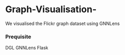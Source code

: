 # Graph-Visualisation-
We visualised the Flickr graph dataset using GNNLens

### Prequisite 
DGL
GNNLens
Flask
